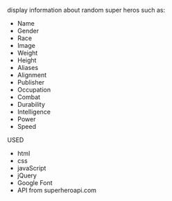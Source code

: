 display information about random super heros such as:

* Name 
* Gender
* Race
* Image 
* Weight
* Height
* Aliases  
* Alignment
* Publisher
* Occupation
* Combat
* Durability
* Intelligence
* Power 
* Speed

USED

* html
* css
* javaScript
* jQuery
* Google Font
* API from superheroapi.com